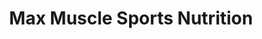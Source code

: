 ---
title: "Max Muscle Sports Nutrition"
url: /san-carlos/max-muscle-sports-nutrition/
shop: nutrition supplements
---